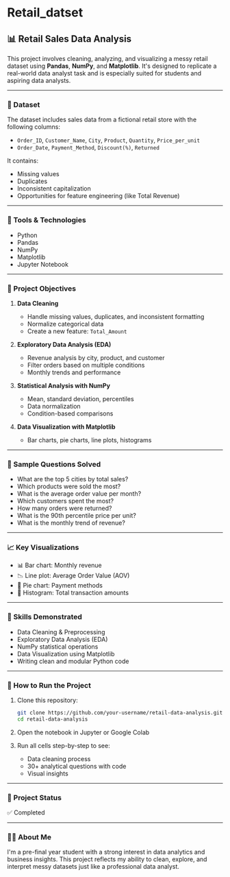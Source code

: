 # Retail_datset

## 📊 Retail Sales Data Analysis 

This project involves cleaning, analyzing, and visualizing a messy retail dataset using **Pandas**, **NumPy**, and **Matplotlib**. It's designed to replicate a real-world data analyst task and is especially suited for students and aspiring data analysts.

---

### 📁 Dataset

The dataset includes sales data from a fictional retail store with the following columns:

* `Order_ID`, `Customer_Name`, `City`, `Product`, `Quantity`, `Price_per_unit`
* `Order_Date`, `Payment_Method`, `Discount(%)`, `Returned`

It contains:

* Missing values
* Duplicates
* Inconsistent capitalization
* Opportunities for feature engineering (like Total Revenue)

---

### 🔧 Tools & Technologies

* Python
* Pandas
* NumPy
* Matplotlib
* Jupyter Notebook 

---

### 📌 Project Objectives

1. **Data Cleaning**

   * Handle missing values, duplicates, and inconsistent formatting
   * Normalize categorical data
   * Create a new feature: `Total_Amount`

2. **Exploratory Data Analysis (EDA)**

   * Revenue analysis by city, product, and customer
   * Filter orders based on multiple conditions
   * Monthly trends and performance

3. **Statistical Analysis with NumPy**

   * Mean, standard deviation, percentiles
   * Data normalization
   * Condition-based comparisons

4. **Data Visualization with Matplotlib**

   * Bar charts, pie charts, line plots, histograms

---

### 📌 Sample Questions Solved

* What are the top 5 cities by total sales?
* Which products were sold the most?
* What is the average order value per month?
* Which customers spent the most?
* How many orders were returned?
* What is the 90th percentile price per unit?
* What is the monthly trend of revenue?

---

### 📈 Key Visualizations

* 📊 Bar chart: Monthly revenue
* 📉 Line plot: Average Order Value (AOV)
* 🥧 Pie chart: Payment methods
* 🧮 Histogram: Total transaction amounts

---

### 🧠 Skills Demonstrated

* Data Cleaning & Preprocessing
* Exploratory Data Analysis (EDA)
* NumPy statistical operations
* Data Visualization using Matplotlib
* Writing clean and modular Python code

---

### 🚀 How to Run the Project

1. Clone this repository:

   ```bash
   git clone https://github.com/your-username/retail-data-analysis.git
   cd retail-data-analysis
   ```

2. Open the notebook in Jupyter or Google Colab

3. Run all cells step-by-step to see:

   * Data cleaning process
   * 30+ analytical questions with code
   * Visual insights

---

### 📎 Project Status

✅ Completed

---

### 👩‍💻 About Me

I'm a pre-final year student with a strong interest in data analytics and business insights. This project reflects my ability to clean, explore, and interpret messy datasets just like a professional data analyst.
